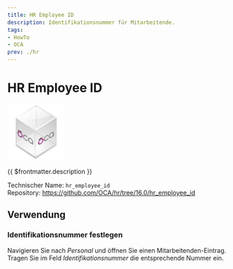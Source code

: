```yaml
---
title: HR Employee ID
description: Identifikationsnummer für Mitarbeitende.
tags:
- HowTo
- OCA
prev: ./hr
---
```

# HR Employee ID
![icon_oca_app](attachments/icon_oca_app.png)

{{ $frontmatter.description }}

Technischer Name: `hr_employee_id`\
Repository: <https://github.com/OCA/hr/tree/16.0/hr_employee_id>

## Verwendung

### Identifikationsnummer festlegen

Navigieren Sie nach *Personal* und öffnen Sie einen Mitarbeitenden-Eintrag. Tragen Sie im Feld *Identifikationsnummer* die entsprechende Nummer ein.